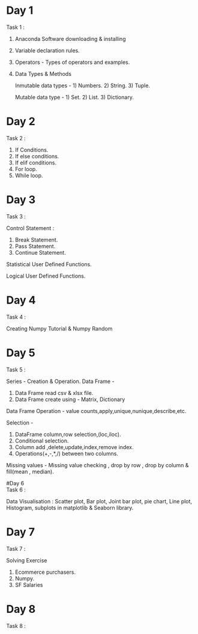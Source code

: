 # Day 1 
Task 1 :

 1. Anaconda Software downloading & installing
 2. Variable declaration rules.
 3. Operators - Types of operators and examples.
 4. Data Types & Methods

    Inmutable data types - 1) Numbers. 2) String. 3) Tuple.

    Mutable data type - 1) Set. 2) List. 3) Dictionary.

# Day 2  
Task 2 :
  1. If Conditions.
  2. If else conditions.
  3. If elif conditions.
  4. For loop.
  5. While loop.

# Day 3 
Task 3 :

 Control Statement : 
   1. Break Statement.
   2. Pass Statement.
   3. Continue Statement.
 
 Statistical User Defined Functions.

 Logical User Defined Functions.

# Day 4  
Task 4 :

  Creating Numpy Tutorial & Numpy Random 

# Day 5 
Task 5 :

Series - Creation & Operation.
Data Frame -
  1. Data Frame read csv & xlsx file.
  2. Data Frame create using - Matrix, Dictionary

Data Frame Operation - value counts,apply,unique,nunique,describe,etc.

Selection - 
   1. DataFrame column,row selection,(loc,iloc).
   2. Conditional selection.
   3. Column add ,delete,update,index,remove index.
   4. Operations(+,-,*,/) between two columns.

Missing values - Missing value checking , drop by row , drop by column & fill(mean , median).

#Day 6  
Task 6 : 

Data Visualisation : Scatter plot, Bar plot, Joint bar plot, pie chart, Line plot, Histogram, subplots in matplotlib & Seaborn library.

# Day 7 
Task 7 :

Solving Exercise
   1. Ecommerce purchasers.
   2. Numpy.
   3. SF Salaries

# Day 8 
Task 8 : 
